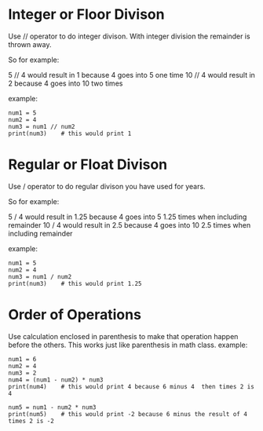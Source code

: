Integer or Floor Divison
=
Use // operator to do integer divison.  With integer division the remainder is thrown away.  

So for example:

5 // 4 would result in 1 because 4 goes into 5 one time
10 // 4 would result in 2 because 4 goes into 10 two times

example:
```
num1 = 5
num2 = 4
num3 = num1 // num2
print(num3)    # this would print 1
```
Regular or Float Divison
=
Use / operator to do regular divison you have used for years.

So for example:

5 / 4 would result in 1.25 because 4 goes into 5 1.25 times when including remainder
10 / 4 would result in 2.5 because 4 goes into 10 2.5 times when including remainder

example:
```
num1 = 5
num2 = 4
num3 = num1 / num2
print(num3)    # this would print 1.25
```
Order of Operations
=
Use calculation enclosed in parenthesis to make that operation happen before the others.  This works just like parenthesis in math class.
example:
```
num1 = 6
num2 = 4
num3 = 2
num4 = (num1 - num2) * num3   
print(num4)    # this would print 4 because 6 minus 4  then times 2 is 4

num5 = num1 - num2 * num3   
print(num5)    # this would print -2 because 6 minus the result of 4 times 2 is -2
